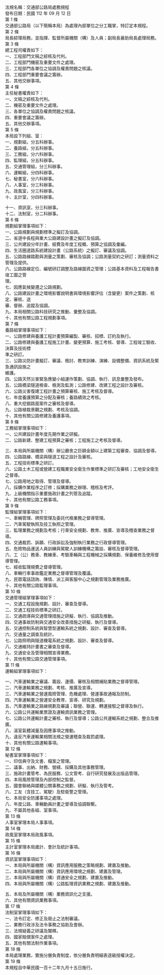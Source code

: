 法規名稱：交通部公路局處務規程  
發布日期：民國 112 年 09 月 12 日  
第 1 條  
交通部公路局（以下簡稱本局）為處理內部單位之分工職掌，特訂定本規程。  
第 2 條  
局長綜理局務，並指揮、監督所屬機關（構）及人員；副局長襄助局長處理局務。  
第 3 條  
總工程司權責如下：  
一、工程部門文稿之綜核及代判。  
二、工程部門機密及重要文件之處理。  
三、工程部門各單位之協調及權責問題之核議。  
四、工程部門重要會議之籌辦。  
五、其他交辦事項。  
第 4 條  
主任秘書權責如下：  
一、文稿之綜核及代判。  
二、機密及重要文件之處理。  
三、各單位之協調及權責問題之核議。  
四、重要會議之籌辦。  
五、其他交辦事項。  
第 5 條  
本局設下列組、室：  
一、規劃組，分五科辦事。  
二、養路組，分五科辦事。  
三、工務組，分六科辦事。  
四、監理組，分五科辦事。  
五、交通管理組，分三科辦事。  
六、運輸組，分四科辦事。  
七、秘書室，分六科辦事。  
八、人事室，分三科辦事。  
九、政風室，分三科辦事。  
十、主計室，分四科辦事。  


十一、資訊室，分三科辦事。  
十二、法制室，分二科辦事。  
第 6 條  
規劃組掌理事項如下：  
一、公路規劃與規劃標準之擬訂及協調。  
二、省道中長程與重大公路建設計畫之擬訂及協調。  
三、公共建設分年計畫、經費及年度工程概、預算之協調及彙編。  
四、生活圈道路系統建設計畫（公路系統）之擬訂、審議及協調。  
五、公路路線踏勘與測量之策劃、審核及協調；公路測量契約之研訂；測量資料之管理及提供。  
六、公路路線定位、編號研訂調整及路線圖資之管理；公路基本資料及工程報告書竣工圖之管  
理。  
七、因應氣候變遷之公路規劃。  
八、公路建設計畫之環境影響說明書與環境影響評估（含變更）案件之策劃、核定、審核、送  
審、督辦、追蹤及協調。  
九、本局相關公路科技研究之推動、彙整及協調。  
十、其他有關公路工程規劃事項。  
第 7 條  
養路組掌理事項如下：  
一、公路修建與養護工程計畫預算編製、審核、招標、訂約及執行。  
二、公路修建與養護工程施工計畫、變更預算、施工考核、督導、工程竣工驗收、決算及技術標  
準之研訂。  
三、公路災防計畫擬訂、審議、檢討、教育訓練、演練、設備整備、資訊系統及緊急通訊設施之  
維護。  
四、公路天然災害緊急應變小組運作策劃、協調、執行、訊息彙整及發布。  
五、公路橋梁隧道檢查、檢測及監測；公路修建、改建工程之設計及審核。  
六、公路災害復建工程計畫之預算審核、施工考核及督導。  
七、年度養護預算之分配及審核；養路績效之考核。  
八、重大挖掘路面案件之審核及督導。  
九、公路植栽景觀之規劃、考核及協調。  
十、其他有關公路修建及養護事項。  
第 8 條  
工務組掌理事項如下：  
一、公共建設計畫年度先期作業之研擬。  
二、公路新建、整建工程預算之審核；工程施工之考核及督導。  


三、本局與所屬機關（構）辦公廳舍之巨額金額以上建築工程審查、協調及督導。  
四、公路路線、橋梁與隧道工程之設計及審核。  
五、工程技術標準之研訂。  
六、公路土木工程或營建工程職業安全衛生作業標準之研訂及審核；工地安全衛生之督導。  
七、公路用地之取得、管理及督導。  
八、採購作業程序之訂修；採購業務之辦理、稽核及考評。  
九、上級機關指示重要施政計畫之列管及追蹤。  
十、其他有關公路工務事項。  
第 9 條  
監理組掌理事項如下：  
一、車輛管理、牌照管理及委託代檢業務之督導管理。  
二、汽車駕駛執照及技工執照之管理。  
三、監理業務之規劃及考核；行車安全規劃、教育、推廣、宣導及稽查業務之督導。  
四、交通裁罰、訴願、行政訴訟及強制執行業務之行政督導管理。  
五、危險物品運送人員訓練與駕駛人訓練機構之籌設、審核及督導管理。  
六、工（公）務車、教練車、考驗車輛與工程機械之採購規劃、保養維修及使用督導管理。  
七、經收監理規費之督導管理。  
八、車輛行車事故鑑定業務之督導管理及覆議。  
九、民眾電話諮詢、陳情、派工與客服中心之規劃管理及業務推廣。  
十、其他有關公路監理事項。  
第 10 條  
交通管理組掌理事項如下：  
一、交通工程設施規劃、設計、審查及督導。  
二、交通工程技術標準之研訂。  
三、交通疏導與交通管理措施之研擬、執行、協調及推動。  
四、交通事故防制與交通安全改善措施之研擬、執行及督導。  
五、交通控制系統與智慧型運輸系統之規劃、設計、審查及督導。  
六、交通量之調查及統計。  
七、公路照明與隧道機電系統之規劃、設計、審查及督導。  
八、交通維持計畫書之審查及督導。  
九、交通安全及管理相關宣導業務。  
十、其他有關公路交通管理事項。  
第 11 條  
運輸組掌理事項如下：  


一、汽車運輸業之審議、籌設、運價、審核及相關補貼業務之督導管理。  
二、汽車運輸業務之規劃、考核、推廣及宣導。  
三、汽車運輸業之營運風險管理、危機處理、營運事故通報及防制。  
四、汽車運輸業之營運安全教育、宣導、研究及規劃。  
五、汽車運輸業之路線規劃及審議；聯營、聯運、轉運接駁之督導及執行。  
六、公路公共運輸業票證及運輸資訊業務之管理。  
七、公路公共運輸計畫之審核、執行及督導；公路公共運輸系統之規劃、整合及推廣。  
八、溫室氣體減量及因應事項之推動。  
九、違反汽車運輸業相關法規之營運稽查及裁罰處理。  
十、其他有關公路運輸事項。  
第 12 條  
秘書室掌理事項如下：  
一、印信典守及文書、檔案之管理。  
二、議事、出納、財務、營繕、採購及其他事務管理。  
三、施政計畫管考、為民服務、公文管考、自行研究發展及出版品管理。  
四、本局風險管理及內部控制之監督。  
五、國會聯絡與媒體公關事務之規劃、研擬、執行及管考。  
六、工友（含技工、駕駛）及駐衛警之管理。  
七、本局安全防護事項之處理。  
八、年度公路、車輛動員計畫之督導及協調聯繫。  
九、不屬其他各組、室事項。  
第 13 條  
人事室掌理本局人事事項。  
第 14 條  
政風室掌理本局政風事項。  
第 15 條  
主計室掌理本局歲計、會計及統計事項。  
第 16 條  
資訊室掌理事項如下：  
一、本局與所屬機關（構）資訊應用服務之策略規劃、建置及推動。  
二、本局與所屬機關（構）資訊應用環境之規劃、建置及管理。  
三、本局與所屬機關（構）資通安全之規劃、建置及推動。  
四、本局與所屬機關（構）公路監理資訊業務之規劃、建置及推動。  


五、本局及所屬機關（構）業務資訊化之支援。  
六、其他有關資訊業務事項。  
第 17 條  
法制室掌理事項如下：  
一、法令訂定、修正及廢止之法制審議。  
二、業務行政涉及法令事務之協助及會辦。  
三、法規疑義之研議及闡釋。  
四、國家賠償案件之處理。  
五、其他有關法制作業事項。  
第 18 條  
本局處理業務，實施分層負責制度，依分層負責明細表逐級授權決定。  
第 19 條  
本規程自中華民國一百十二年九月十五日施行。  


